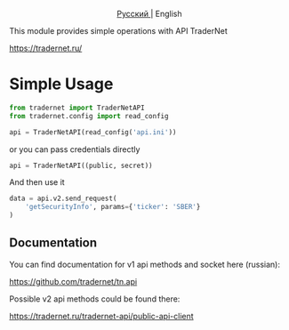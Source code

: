 <p align="center"><a href=https://github.com/youlooknicetoday/tradernet> Русский </a>| English</p>

This module provides simple operations with API TraderNet

https://tradernet.ru/

# Simple Usage
```python
from tradernet import TraderNetAPI
from tradernet.config import read_config

api = TraderNetAPI(read_config('api.ini'))
```
or you can pass credentials directly
```python
api = TraderNetAPI((public, secret))
```
And then use it
```python
data = api.v2.send_request(
    'getSecurityInfo', params={'ticker': 'SBER'}
)
```

## Documentation

You can find documentation for v1 api methods and socket here (russian):

https://github.com/tradernet/tn.api

Possible v2 api methods could be found there:

https://tradernet.ru/tradernet-api/public-api-client
